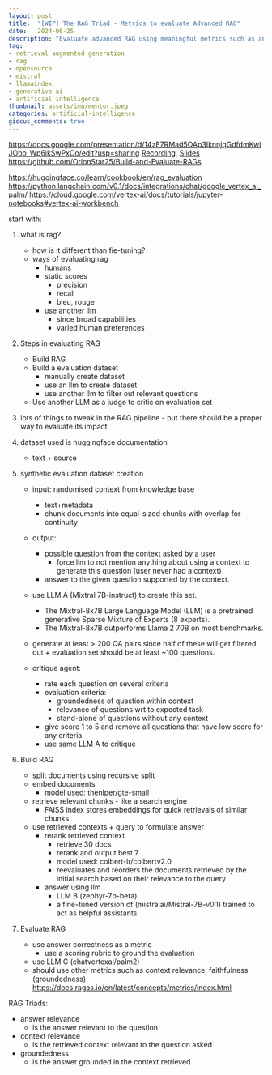 ```yaml
---
layout: post
title:  "[WIP] The RAG Triad - Metrics to evaluate Advanced RAG"
date:   2024-06-25
description: "Evaluate advanced RAG using meaningful metrics such as answer relevance, context relevance, and groundedness."
tag:
- retrieval augmented generation
- rag
- opensource
- mistral
- llamaindex
- generative ai
- artificial intelligence
thumbnail: assets/img/mentor.jpeg
categories: artificial-intelligence
giscus_comments: true
---
```


https://docs.google.com/presentation/d/14zE7RMad5OAp3IknnjqGdfdmKwiJObo_Wp6ikSwPxCo/edit?usp=sharing
[Recording](https://x.com/GDGCloudMumbai/status/1804489370801676375), [Slides](https://docs.google.com/presentation/d/14zE7RMad5OAp3IknnjqGdfdmKwiJObo_Wp6ikSwPxCo/edit?usp=sharing)
https://github.com/OrionStar25/Build-and-Evaluate-RAGs

https://huggingface.co/learn/cookbook/en/rag_evaluation
https://python.langchain.com/v0.1/docs/integrations/chat/google_vertex_ai_palm/
https://cloud.google.com/vertex-ai/docs/tutorials/jupyter-notebooks#vertex-ai-workbench

start with:

1. what is rag?
    - how is it different than fie-tuning?
    - ways of evaluating rag
        - humans
        - static scores
            - precision
            - recall
            - bleu, rouge
        - use another llm
            - since broad capabilities
            - varied human preferences


2. Steps in evaluating RAG
    - Build RAG
    - Build a evaluation dataset
        - manually create dataset
        - use an llm to create dataset
        - use another llm to filter out relevant questions
    - Use another LLM as a judge to critic on evaluation set

3. lots of things to tweak in the RAG pipeline - but there should be a proper way to evaluate its impact

4. dataset used is huggingface documentation
    - text + source

5. synthetic evaluation dataset creation
    - input: randomised context from knowledge base
        - text+metadata
        - chunk documents into equal-sized chunks with overlap for continuity

    - output: 
        - possible question from the context asked by a user
            - force llm to not mention anything about using a context to generate this question (user never had a context)
        - answer to the given question supported by the context.

    - use LLM A (Mixtral 7B-instruct) to create this set.
        - The Mixtral-8x7B Large Language Model (LLM) is a pretrained generative Sparse Mixture of Experts (8 experts).
        - The Mixtral-8x7B outperforms Llama 2 70B on most benchmarks.

    - generate at least > 200 QA pairs since half of these will get filtered out + evaluation set should be at least ~100 questions.

    - critique agent:
        - rate each question on several criteria
        - evaluation criteria:
            - groundedness of question within context
            - relevance of questions wrt to expected task
            - stand-alone of questions without any context
        - give score 1 to 5 and remove all questions that have low score for any criteria
        - use same LLM A to critique

6. Build RAG
    - split documents using recursive split
    - embed documents
        - model used: thenlper/gte-small
    - retrieve relevant chunks - like a search engine
        - FAISS index stores embeddings for quick retrievals of similar chunks
    - use retrieved contexts + query to formulate answer
        - rerank retrieved context
            - retrieve 30 docs
            - rerank and output best 7
            - model used: colbert-ir/colbertv2.0
            - reevaluates and reorders the documents retrieved by the initial search based on their relevance to the query
        - answer using llm
            - LLM B (zephyr-7b-beta)
            - a fine-tuned version of (mistralai/Mistral-7B-v0.1) trained to act as helpful assistants.

7. Evaluate RAG
    - use answer correctness as a metric
        - use a scoring rubric to ground the evaluation
    - use LLM C (chatvertexai/palm2)
    - should use other metrics such as context relevance, faithfulness (groundedness)
    https://docs.ragas.io/en/latest/concepts/metrics/index.html





RAG Triads:
- answer relevance
    - is the answer relevant to the question
- context relevance
    - is the retrieved context relevant to the question asked
- groundedness
    - is the answer grounded in the context retrieved
